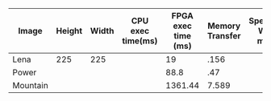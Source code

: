 |Image|Height|Width|CPU exec time(ms)| FPGA exec time (ms)| Memory Transfer | SpeedUp W/O mem| SpeedUp W/Mem| FPGA Throughput (MB/s) | GPU Throughput (GB/s)|
|-----|------|-----|-----------------|--------------------|-----------------|----------------|--------------|------------------------|----------------------|
|Lena|225|225| | 19 |.156 | | | 1515.6945|
|Power| | | |88.8 | .47| | | | 2607.95| |
|Mountain| | | | 1361.44 | 7.589| | | 2538.24| |
